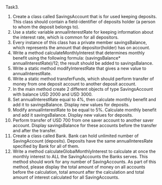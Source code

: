 Task3.

1. Create a class called SavingsAccount that is for used keeping deposits. This class
   should contain a field-identifier of deposits holder (a person to whom the deposit
   belongs to).
2. Use a static variable annualInterestRate for keeping information about the interest
      rate, which is common for all depositors.
3. Every instance of this class has a private member savingsBalance, which
   represents the amount that depositor(holder) has on account.
4. Write a method calculateMonthlyInterest that determines monthly benefit using the
   following formula: (savingsBalance* annualInterestRate)/12; the result should be
   added to savingsBalance.
5. Write a static method modifyInterestRate that gives a new value to
   annualInterestRate.
6. Write a static method transferFunds, which should perform transfer of money from
   one deposit account to another deposit account.
7. In the main method create 2 different objects of type SavingsAccount with balance
   USD 2000 and USD 3000.
8. Set annualInterestRate equal to 4%, then calculate monthly benefit and add it to
   savingsBalance. Display new values for deposits.
9. Modify annualInterestRate to be equal to 5%. Calculate monthly benefit and add it
   savingsBalance. Display new values for deposits.
10. Perform transfer of USD 700 from one saver account to another saver account.
    Display savingsBalance for these accounts before the transfer and after the
    transfer.
11. Create a class called Bank. Bank can hold unlimited number of SavingAccount
    (deposits). Deposits have the same annualInteresRate specified by Bank for all of
    them.
12. Write a method calculateGlobalMonthlyInterest to calculate at once the monthly
    interest to ALL the SavingAccounts the Banks serves. This method should work
    for any number of SavingAccounts. As part of this method, please display the total
    amount of money on all accounts before the calculation, total amount after the
    calculation and total amount of interest calculated for all SavingAccounts.